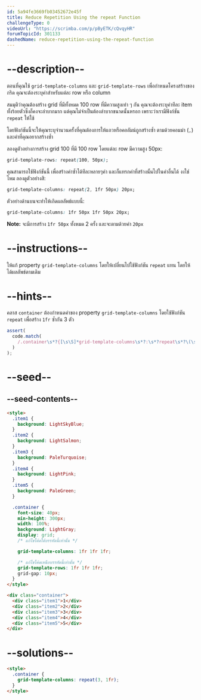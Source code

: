 ```yaml
---
id: 5a94fe3669fb03452672e45f
title: Reduce Repetition Using the repeat Function
challengeType: 0
videoUrl: "https://scrimba.com/p/pByETK/cQvqyHR"
forumTopicId: 301133
dashedName: reduce-repetition-using-the-repeat-function
---
```


# --description--

ตอนที่คุณใช้ `grid-template-columns` และ `grid-template-rows` เพื่อกำหนดโครงสร้างของกริด คุณจะต้องระบุค่าสำหรับแต่ละ row หรือ column

สมมุติว่าคุณต้องสร้าง grid ที่มีทั้งหมด 100 row ที่มีความสูงเท่า ๆ กัน คุณจะต้องระบุค่าทีละ item ทั้งร้อยตัวซึ่งก็คงจะลำบากมาก
แต่คุณไม่จำเป็นต้องลำบากขนาดนั้นหรอก เพราะว่าเรามีฟังก์ชัน `repeat` ให้ใช้

โดยฟังก์ชันนี้จะให้คุณระบุจำนวนครั้งที่คุณต้องการให้แถวหรือคอลัมน์ถูกสร้างซ้ำ ตามด้วยคอมม่า (`,`) และค่าที่คุณอยากสร้างซ้ำ

ลองดูตัวอย่างการสร้าง grid 100 ที่มี 100 row โดยแต่ละ row มีความสูง 50px:

```css
grid-template-rows: repeat(100, 50px);
```

คุณสามารถใช้ฟังก์ชันนี้ เพื่อสร้างค่าซ้ำได้ทีละหลายๆค่า และก็แทรกค่าที่สร้างนั้นไปในค่าอื่นได้ งงใช่ไหม ลองดูตัวอย่างสิ:

```css
grid-template-columns: repeat(2, 1fr 50px) 20px;
```

ตัวอย่างด้านบนจะทำให้เกิดผลลัพธ์แบบนี้:

```css
grid-template-columns: 1fr 50px 1fr 50px 20px;
```

**Note:** จะมีการสร้าง `1fr 50px` ทั้งหมด 2 ครั้ง และจะตามด้วยค่า `20px`

# --instructions--

ให้แก้ property `grid-template-columns` โดยให้เปลี่ยนไปใช้ฟังก์ชัน `repeat` แทน โดยให้ได้ผลลัพธ์ตามเดิม

# --hints--

คลาส `container` ต้องกำหนดค่าของ property `grid-template-columns` โดยใช้ฟังก์ชัน `repeat` เพื่อสร้าง `1fr` ซ้ำกัน 3 ตัว

```js
assert(
  code.match(
    /.container\s*?{[\s\S]*grid-template-columns\s*?:\s*?repeat\s*?\(\s*?3\s*?,\s*?1fr\s*?\)\s*?;[\s\S]*}/gi
  )
);
```

# --seed--

## --seed-contents--

```html
<style>
  .item1 {
    background: LightSkyBlue;
  }
  .item2 {
    background: LightSalmon;
  }
  .item3 {
    background: PaleTurquoise;
  }
  .item4 {
    background: LightPink;
  }
  .item5 {
    background: PaleGreen;
  }

  .container {
    font-size: 40px;
    min-height: 300px;
    width: 100%;
    background: LightGray;
    display: grid;
    /* แก้ไขโค้ดใต้บรรทัดนี้เท่านั้น */

    grid-template-columns: 1fr 1fr 1fr;

    /* แก้ไขโค้ดเหนือบรรทัดนี้เท่านั้น */
    grid-template-rows: 1fr 1fr 1fr;
    grid-gap: 10px;
  }
</style>

<div class="container">
  <div class="item1">1</div>
  <div class="item2">2</div>
  <div class="item3">3</div>
  <div class="item4">4</div>
  <div class="item5">5</div>
</div>
```

# --solutions--

```html
<style>
  .container {
    grid-template-columns: repeat(3, 1fr);
  }
</style>
```
